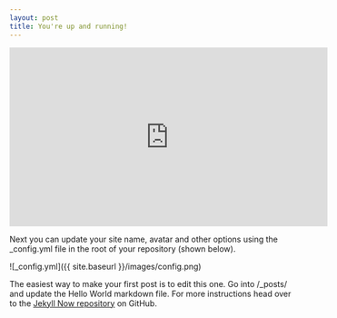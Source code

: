 ```yaml
---
layout: post
title: You're up and running!
---
```


<iframe width="560" height="315" src="https://www.youtube.com/embed/OxpXpHW8M1c" onClick="ga('event', 'video', 'play');" frameborder="0" allowfullscreen ></iframe>

Next you can update your site name, avatar and other options using the _config.yml file in the root of your repository (shown below).



![_config.yml]({{ site.baseurl }}/images/config.png)

The easiest way to make your first post is to edit this one. Go into /_posts/ and update the Hello World markdown file. For more instructions head over to the [Jekyll Now repository](https://github.com/barryclark/jekyll-now) on GitHub.
